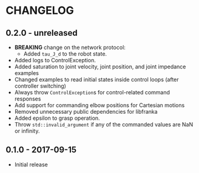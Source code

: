 # CHANGELOG

## 0.2.0 - unreleased

  * **BREAKING** change on the network protocol:
    - Added `tau_J_d` to the robot state.
  * Added logs to ControlException.
  * Added saturation to joint velocity, joint position, and joint impedance examples
  * Changed examples to read initial states inside control loops (after controller switching)
  * Always throw `ControlException`s for control-related command responses
  * Add support for commanding elbow positions for Cartesian motions
  * Removed unnecessary public dependencies for libfranka
  * Added epsilon to grasp operation.
  * Throw `std::invalid_argument` if any of the commanded values are NaN or infinity.

## 0.1.0 - 2017-09-15

  * Initial release

